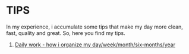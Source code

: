 # TIPS

In my experience, i accumulate some tips that make my day more clean, fast, quality and great. So, here you find my tips.

1. [Daily work - how i organize my day/week/month/six-months/year](./daily-work.md)